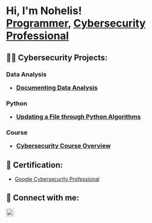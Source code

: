<h1>Hi, I'm Nohelis! <br/><a href="https://github.com/nohelis0610">Programmer</a>, <a href="https://www.linkedin.com/in/nohelisfernandez/">Cybersecurity Professional</a>

<h2>👨‍💻 Cybersecurity Projects:</h2>


<h3> Data Analysis

  - [Documenting Data Analysis](https://github.com/nohelis0610/Documenting-Data-Analysis)

<h3> Python

  - [Updating a File through Python Algorithms](https://github.com/nohelis0610/Python-algorithm)

<h3> Course

  - [Cybersecurity Course Overview](https://github.com/nohelis0610/Cybersecurity-Course)


<h2>📝 Certification:</h2>

- [Google Cybersecurity Professional](https://www.coursera.org/account/accomplishments/professional-cert/R849F7ZD6YTM)


<h2> 🤳 Connect with me:</h2>


[<img align="left" alt="NohelisFernandez | LinkedIn" width="22px" src="https://cdn.jsdelivr.net/npm/simple-icons@v3/icons/linkedin.svg" />][linkedin]


[linkedin]: https://www.linkedin.com/in/nohelisfernandez/
